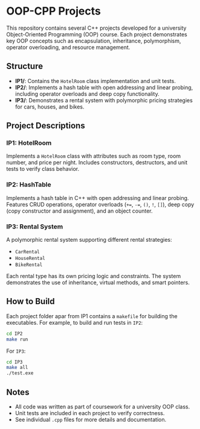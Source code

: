 # OOP-CPP Projects

This repository contains several C++ projects developed for a university Object-Oriented Programming (OOP) course. Each project demonstrates key OOP concepts such as encapsulation, inheritance, polymorphism, operator overloading, and resource management.

## Structure

- **IP1/**: Contains the `HotelRoom` class implementation and unit tests.
- **IP2/**: Implements a hash table with open addressing and linear probing, including operator overloads and deep copy functionality.
- **IP3/**: Demonstrates a rental system with polymorphic pricing strategies for cars, houses, and bikes.

## Project Descriptions

### IP1: HotelRoom

Implements a `HotelRoom` class with attributes such as room type, room number, and price per night. Includes constructors, destructors, and unit tests to verify class behavior.

### IP2: HashTable

Implements a hash table in C++ with open addressing and linear probing. Features CRUD operations, operator overloads (`+=`, `-=`, `()`, `!`, `[]`), deep copy (copy constructor and assignment), and an object counter.

### IP3: Rental System

A polymorphic rental system supporting different rental strategies:
- `CarRental`
- `HouseRental`
- `BikeRental`

Each rental type has its own pricing logic and constraints. The system demonstrates the use of inheritance, virtual methods, and smart pointers.

## How to Build

Each project folder apar from IP1 contains a `makefile` for building the executables. For example, to build and run tests in `IP2`:

```sh
cd IP2
make run
```

For `IP3`:

```sh
cd IP3
make all
./test.exe
```

## Notes

- All code was written as part of coursework for a university OOP class.
- Unit tests are included in each project to verify correctness.
- See individual `.cpp` files for more details and documentation.

